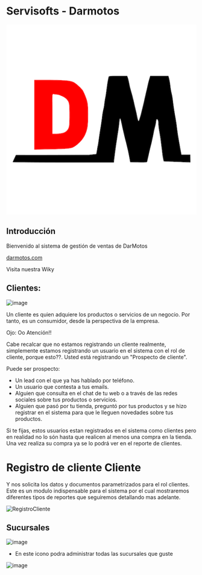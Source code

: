# Servisofts - Darmotos

![Screenshot 1](./app/public/logo512.png)

## Introducción

Bienvenido al sistema de gestión de ventas de DarMotos

[darmotos.com](https://darmotos.servisofts.com)

Visita nuestra Wiky





## Clientes:
![image](https://user-images.githubusercontent.com/7370358/188764097-830025af-23da-4f8a-b8fd-31763cf8b3ca.png)

Un cliente es quien adquiere los productos o servicios de un negocio. Por tanto, es un consumidor, desde la perspectiva de la empresa.

Ojo: Oo  Atención!! 

Cabe recalcar que no estamos registrando un cliente realmente, simplemente estamos registrando un usuario en el sistema con el rol de cliente, porque esto??.
Usted está registrando un "Prospecto de cliente".

Puede ser prospecto: 
- Un lead con el que ya has hablado por teléfono. 
- Un usuario que contesta a tus emails. 
- Alguien que consulta en el chat de tu web o a través de las redes sociales sobre tus productos o servicios.
- Alguien que pasó por tu tienda, preguntó por tus productos y se hizo registrar en el sistema para que le lleguen novedades sobre tus productos.

Si te fijas, estos usuarios estan registrados en el sistema como clientes pero en realidad no lo són hasta que realicen al menos una compra en la tienda. Una vez realiza su compra ya se lo podrá ver en el reporte de clientes. 


# Registro de cliente Cliente

Y nos solicita los datos y documentos parametrizados para el rol clientes.
Este es un modulo indispensable para el sistema por el cual mostraremos diferentes tipos de reportes que seguiremos detallando mas adelante.

![RegistroCliente](https://user-images.githubusercontent.com/69025139/200261219-8ddc4c91-f318-4634-a14a-1566da686488.gif)



<!-- 
## Contabilidad
![image](https://user-images.githubusercontent.com/7370358/188764636-3f4781b9-4f4e-4b93-8138-5acb17004cbc.png)


Es un recurso del que se dispone para administrar los gastos e ingresos de una compañía. Cualquier empresa en el desarrollo de su actividad realiza operaciones de compra, venta, financiación como consecuencia de esas actividades su patrimonio varía y obtiene un beneficio o una pérdida.

Todas las empresas son conscientes de que deben gestionar de forma adecuada los parámetros contables. Este concepto involucra tanto a las denominadas pequeñas y medianas empresas (PYMES) como a las grandes multinacionales. Del mismo modo, obedece tanto a razones de índole financiera en términos de asegurar la adecuada rentabilidad, como a disposiciones fiscales, debido a la presión de los fiscos federales, provinciales y locales sobre cada formación corporativa.

Darmotos como empresa no cuenta con un modulo contable financiero en el software, pero como es indispensable para la buena gestion, la plataforma tendra una contabilidad abstracta (por detras), esto quiere decir que la app realizara transacciones contables para la buena gestion de su informacion pero que no mantendra un historico, ni sus respectivos reportes hasta que la empresa decida comprar el modulo contable.



## Inventario
![image](https://user-images.githubusercontent.com/7370358/188765420-c16589b5-765e-4517-8ab2-8f3336e01fa9.png)

(Modulo en desarrollo)
-->


## Sucursales

![image](https://user-images.githubusercontent.com/7370358/188766565-fb9bc90b-2620-4c4b-b8c7-09df0f46af35.png)

- En este icono podra administrar todas las sucursales que guste

![image](https://user-images.githubusercontent.com/7370358/188766693-81543a6a-81da-4b82-85d9-70dfa9cd0e2c.png)



   

